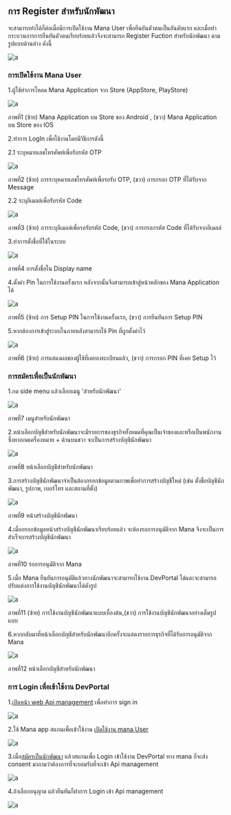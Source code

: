 ## การ Register สำหรับนักพัฒนา 
จะสามารถทำได้ก็ต่อเมื่อมีการเปิดใช้งาน Mana User เพื่อยืนยันตัวตนเป็นอันดับแรก และเมื่อทำกระบวนการการยืนยันตัวตนเรียบร้อยแล้วจึงจะสามารถ Register Fuction สำหรับนักพัฒนา ตามรูปแบบด้านล่าง ดังนี้

![a](../img/Quickstarts/GettingStarted/gs0.PNG)
### การเปิดใช้งาน Mana User

 1.ผู้ใช้ทำการโหลด Mana Application จาก Store (AppStore, PlayStore)

![a](../img/Quickstarts/GettingStarted/gs1.PNG)

 ภาพที่1 (ซ้าย) Mana Application บน Store ของ Android  ,
(ขวา) Mana Application บน Store ของ IOS   

 2.ทำการ LogIn เพื่อใช้งานโดยมีวิธีการดังนี้
 
2.1 ระบุหมายเลขโทรศัพท์เพื่อรับรหัส OTP

![a](../img/Quickstarts/GettingStarted/gs2.PNG)

ภาพที่2  (ซ้าย) การระบุหมายเลขโทรศัพท์เพื่อรอรับ OTP,
(ขวา) การกรอก OTP ที่ได้รับจาก Message 

2.2 ระบุอีเมลล์เพื่อรับรหัส Code 

![a](../img/Quickstarts/GettingStarted/gs3.PNG)

ภาพที่3 (ซ้าย) การระบุอีเมลล์เพื่อรอรับรหัส Code,
(ขวา) การกรอกรหัส Code ที่ได้รับจากอีเมลล์ 

 3.ทำการตั้งชื่อที่ใช้ในระบบ

![a](../img/Quickstarts/GettingStarted/gs4.PNG)

ภาพที่4 การตั้งชื่อใน  Display name

 4.ตั้งค่า Pin ในการใช้งานครั้งแรก หลังจากนั้นจึงสามารถเข้าสู่หน้าหลักของ Mana Application ได้

![a](../img/Quickstarts/GettingStarted/gs5.PNG)

ภาพที่5 (ซ้าย) การ Setup PIN ในการใช้งานครั้งแรก,
(ขวา) การยืนยันการ Setup PIN

 5.หากต้องการเข้าสู่ระบบในภายหลังสามารถใช้ Pin ที่ถูกตั้งค่าไว้

![a](../img/Quickstarts/GettingStarted/gs6.PNG)

ภาพที่6 (ซ้าย) การแสดงผลของผู้ใช้ที่เคยลงทะเบียนแล้ว,
(ขวา) การกรอก PIN ที่เคย Setup ไว้ 

### การสมัครเพื่อเป็นนักพัฒนา
 1.กด side menu แล้วเลือกเมนู 'สำหรับนักพัฒนา'

![a](../img/Quickstarts/GettingStarted/gs7.PNG)

ภาพที่7 เมนูสำหรับนักพัฒนา

 2.หน้าเลือกบัญชีสำหรับนักพัฒนาจะมีรายการของธุรกิจทั้งหมดที่คุณเป็นเจ้าของและหรือเป็นพนักงาน ซึ่งหากกดเครื่องหมาย + ด้านบนขวา จะเป็นการสร้างบัญชีนักพัฒนา

![a](../img/Quickstarts/GettingStarted/gs8.PNG)

ภาพที่8 หน้าเลือกบัญชีสำหรับนักพัฒนา

 3.การสร้างบัญชีนักพัฒนาจำเป็นต้องกรอกข้อมูลตามภาพเพื่อทำการสร้างบัญชีใหม่ (เช่น ตั้งชื่อบัญชีนักพัฒนา, รูปภาพ, เบอร์โทร และสถานที่ตั้ง) 

![a](../img/Quickstarts/GettingStarted/gs9.PNG)

ภาพที่9  หน้าสร้างบัญชีนักพัฒนา

 4.เมื่อกรอกข้อมูลหน้าสร้างบัญชีนักพัฒนาเรียบร้อยแล้ว จะต้องรอการอนุมัติจาก Mana จึงจะเป็นการสำเร็จการสร้างบัญชีนักพัฒนา

![a](../img/Quickstarts/GettingStarted/gs10.PNG)

ภาพที่10 รอการอนุมัติจาก Mana

 5.เมื่อ Mana ยืนยันการอนุมัติแล้วทางนักพัฒนาจะสามารถใช้งาน DevPortal ได้และจะสามารถปรับแต่งการใช้งานบัญชีนักพัฒนาได้ดังรูป

![a](../img/Quickstarts/GettingStarted/gs11.PNG)

 ภาพที่11 (ซ้าย) การใช้งานบัญชีนักพัฒนาแบบเบื้องต้น,(ขวา) การใช้งานบัญชีนักพัฒนาอย่างเต็มรูปแบบ

 6.หากกลับมาที่หน้าเลือกบัญชีสำหรับนักพัฒนาอีกครั้งจะแสดงรายการธุรกิจที่ได้รับการอนุมัติจาก Mana 

![a](../img/Quickstarts/GettingStarted/gs12.PNG)

ภาพที่12 หน้าเลือกบัญชีสำหรับนักพัฒนา

### การ Login เพื่อเข้าใช้งาน DevPortal

1.[เปิดหน้า web Api management](https://mana-apim-sandbox-test.developer.azure-api.net/) เพื่อทำการ sign in

![a](../img/Quickstarts/GettingStarted/slm1.PNG)

2.ใช้ Mana app สแกนเพื่อเข้าใช้งาน [เปิดใช้งาน mana User](GettingStarted.md)

![a](../img/Quickstarts/GettingStarted/slm2.PNG)

3.เมื่อ[สมัครเป็นนักพัฒนา](GettingStarted.md) แล้วสแกนเพื่อ Login เข้าใช้งาน DevPortal ทาง mana ก็จะส่ง consent มาถามว่าต้องการที่จะยอมรับที่จะเข้า Api management 


![a](../img/Quickstarts/GettingStarted/slm3.PNG)

4.ถ้าเลือกอนุญาต แล้วยืนยันก็ทำการ Login เข้า Api management 

![a](../img/Quickstarts/GettingStarted/slm4.PNG)